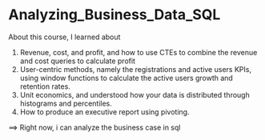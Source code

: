 # Analyzing_Business_Data_SQL
About this course, I learned about 
  1. Revenue, cost, and profit, and how to use CTEs to combine the revenue and cost queries to calculate profit 
  2. User-centric methods, namely the registrations and active users KPIs, using window functions to calculate the active users growth and retention rates. 
  3. Unit economics, and understood how your data is distributed through histograms and percentiles. 
  4. How to produce an executive report using pivoting.

==> Right now, i can analyze the business case in sql 
